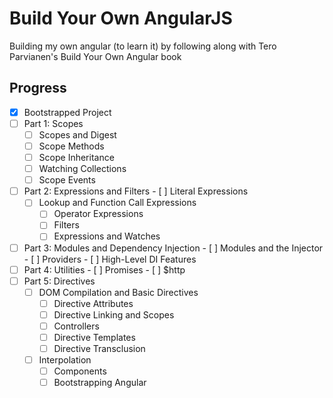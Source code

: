 # Build Your Own AngularJS

Building my own angular (to learn it) by following along with Tero Parvianen's Build Your Own Angular book

## Progress

 - [x] Bootstrapped Project
 - [ ] Part 1: Scopes
	- [ ] Scopes and Digest
	- [ ] Scope Methods
	- [ ] Scope Inheritance
	- [ ] Watching Collections
	- [ ] Scope Events
 - [ ] Part 2: Expressions and Filters
        - [ ] Literal Expressions
	- [ ] Lookup and Function Call Expressions
        - [ ] Operator Expressions
        - [ ] Filters
        - [ ] Expressions and Watches
 - [ ] Part 3: Modules and Dependency Injection
        - [ ] Modules and the Injector
        - [ ] Providers
        - [ ] High-Level DI Features
 - [ ] Part 4: Utilities
        - [ ] Promises
        - [ ] $http
 - [ ] Part 5: Directives 
 	- [ ] DOM Compilation and Basic Directives
        - [ ] Directive Attributes
        - [ ] Directive Linking and Scopes
        - [ ] Controllers
        - [ ] Directive Templates
        - [ ] Directive Transclusion
	- [ ] Interpolation
        - [ ] Components
        - [ ] Bootstrapping Angular
